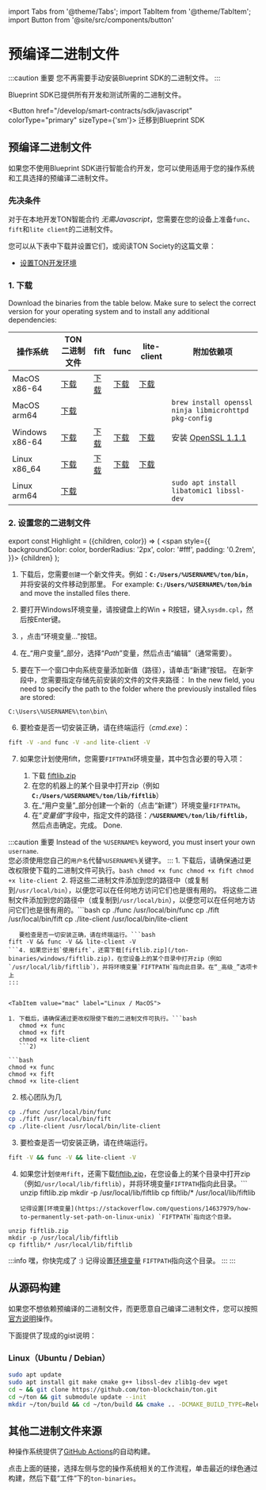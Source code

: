 import Tabs from '@theme/Tabs';
import TabItem from '@theme/TabItem';
import Button from '@site/src/components/button'

# 预编译二进制文件

:::caution 重要
您不再需要手动安装Blueprint SDK的二进制文件。
:::

Blueprint SDK已提供所有开发和测试所需的二进制文件。

\<Button href="/develop/smart-contracts/sdk/javascript"
colorType="primary" sizeType={'sm'}>
迁移到Blueprint SDK </Button>

## 预编译二进制文件

如果您不使用Blueprint SDK进行智能合约开发，您可以使用适用于您的操作系统和工具选择的预编译二进制文件。

### 先决条件

对于在本地开发TON智能合约 _无需Javascript_，您需要在您的设备上准备`func`、`fift`和`lite client`的二进制文件。

您可以从下表中下载并设置它们，或阅读TON Society的这篇文章：

- [设置TON开发环境](https://blog.ton.org/setting-up-a-ton-development-environment)

### 1. 下载

Download the binaries from the table below.  Make sure to select the correct version for your operating system and to install any additional dependencies:

| 操作系统                               | TON二进制文件                                                                                  | fift                                                                                   | func                                                                                   | lite-client                                                                                   | 附加依赖项                                                                                                   |
| ---------------------------------- | ----------------------------------------------------------------------------------------- | -------------------------------------------------------------------------------------- | -------------------------------------------------------------------------------------- | --------------------------------------------------------------------------------------------- | ------------------------------------------------------------------------------------------------------- |
| MacOS x86-64                       | [下载](https://github.com/ton-blockchain/ton/releases/latest/download/ton-mac-x86-64.zip)   | [下载](https://github.com/ton-blockchain/ton/releases/latest/download/fift-mac-x86-64)   | [下载](https://github.com/ton-blockchain/ton/releases/latest/download/func-mac-x86-64)   | [下载](https://github.com/ton-blockchain/ton/releases/latest/download/lite-client-mac-x86-64)   |                                                                                                         |
| MacOS arm64                        | [下载](https://github.com/ton-blockchain/ton/releases/latest/download/ton-mac-arm64.zip)    |                                                                                        |                                                                                        |                                                                                               | `brew install openssl ninja libmicrohttpd pkg-config`                                                   |
| Windows x86-64                     | [下载](https://github.com/ton-blockchain/ton/releases/latest/download/ton-win-x86-64.zip)   | [下载](https://github.com/ton-blockchain/ton/releases/latest/download/fift.exe)          | [下载](https://github.com/ton-blockchain/ton/releases/latest/download/func.exe)          | [下载](https://github.com/ton-blockchain/ton/releases/latest/download/lite-client.exe)          | 安装 [OpenSSL 1.1.1](/ton-binaries/windows/Win64OpenSSL_Light-1_1_1q.msi) |
| Linux  x86_64 | [下载](https://github.com/ton-blockchain/ton/releases/latest/download/ton-linux-x86_64.zip) | [下载](https://github.com/ton-blockchain/ton/releases/latest/download/fift-linux-x86_64) | [下载](https://github.com/ton-blockchain/ton/releases/latest/download/func-linux-x86_64) | [下载](https://github.com/ton-blockchain/ton/releases/latest/download/lite-client-linux-x86_64) |                                                                                                         |
| Linux  arm64                       | [下载](https://github.com/ton-blockchain/ton/releases/latest/download/ton-linux-arm64.zip)  |                                                                                        |                                                                                        |                                                                                               | `sudo apt install libatomic1 libssl-dev`                                                                |

### 2. 设置您的二进制文件

export const Highlight = ({children, color}) => (
\<span
style={{
backgroundColor: color,
borderRadius: '2px',
color: '#fff',
padding: '0.2rem',
}}>
{children} </span>
);

<Tabs groupId="operating-systems">
  <TabItem value="win" label="Windows">

1. 下载后，您需要`创建`一个新文件夹。例如：**`C:/Users/%USERNAME%/ton/bin`**，并将安装的文件移动到那里。 For example: **`C:/Users/%USERNAME%/ton/bin`** and move the installed files there.

2. 要打开Windows环境变量，请按键盘上的<Highlight color="#1877F2">Win + R</Highlight>按钮，键入`sysdm.cpl`，然后按Enter键。

3. ，点击<Highlight color="#1877F2">“环境变量...”</Highlight>按钮。

4. 在_“用户变量”_部分，选择“_Path_”变量，然后点击<Highlight color="#1877F2">“编辑”</Highlight>（通常需要）。

5. 要在下一个窗口中向系统变量添加新值（路径），请单击<Highlight color="#1877F2">“新建”</Highlight>按钮。
   在新字段中，您需要指定存储先前安装的文件的文件夹路径：
   In the new field, you need to specify the path to the folder where the previously installed files are stored:

```
C:\Users\%USERNAME%\ton\bin\
```

6. 要检查是否一切安装正确，请在终端运行（_cmd.exe_）：

```bash
fift -V -and func -V -and lite-client -V
```

7. 如果您计划使用fift，您需要`FIFTPATH`环境变量，其中包含必要的导入项：

   1. 下载 [fiftlib.zip](/ton-binaries/windows/fiftlib.zip)
   2. 在您的机器上的某个目录中打开zip（例如 **`C:/Users/%USERNAME%/ton/lib/fiftlib`**）
   3. 在_“用户变量”_部分创建一个新的（点击<Highlight color="#1877F2">“新建”</Highlight>）环境变量`FIFTPATH`。
   4. 在“_变量值_”字段中，指定文件的路径：**`/%USERNAME%/ton/lib/fiftlib`**，然后点击<Highlight color="#1877F2">确定</Highlight>。完成。 Done.

:::caution 重要
Instead of the `%USERNAME%` keyword, you must insert your own `username`.\
您必须使用您自己的`用户名`代替`%USERNAME%`关键字。
:::</TabItem>
<TabItem value="mac" label="Linux / MacOS">1. 下载后，请确保通过更改权限使下载的二进制文件可执行。```bash
chmod +x func
chmod +x fift
chmod +x lite-client
```2. 将这些二进制文件添加到您的路径中（或复制到`/usr/local/bin`），以便您可以在任何地方访问它们也是很有用的。
   将这些二进制文件添加到您的路径中（或复制到`/usr/local/bin`），以便您可以在任何地方访问它们也是很有用的。```bash
cp ./func /usr/local/bin/func
cp ./fift /usr/local/bin/fift
cp ./lite-client /usr/local/bin/lite-client
```3. 从下表中下载二进制文件。请确保选择适合您操作系统的正确版本，并安装任何附加依赖项：
   要检查是否一切安装正确，请在终端运行。```bash
fift -V && func -V && lite-client -V
```4. 如果您计划`使用fift`，还需下载[fiftlib.zip](/ton-binaries/windows/fiftlib.zip)，在您设备上的某个目录中打开zip（例如`/usr/local/lib/fiftlib`），并将环境变量`FIFTPATH`指向此目录。在“_高级_”选项卡上
:::


<TabItem value="mac" label="Linux / MacOS">

1. 下载后，请确保通过更改权限使下载的二进制文件可执行。```bash
   chmod +x func
   chmod +x fift
   chmod +x lite-client
   ```2)

```bash
chmod +x func
chmod +x fift
chmod +x lite-client
```

2. 核心团队为几

```bash
cp ./func /usr/local/bin/func
cp ./fift /usr/local/bin/fift
cp ./lite-client /usr/local/bin/lite-client
```

3. 要检查是否一切安装正确，请在终端运行。

```bash
fift -V && func -V && lite-client -V
```

4. 如果您计划`使用fift`，还需下载[fiftlib.zip](/ton-binaries/windows/fiftlib.zip)，在您设备上的某个目录中打开zip（例如`/usr/local/lib/fiftlib`），并将环境变量`FIFTPATH`指向此目录。```
   unzip fiftlib.zip
   mkdir -p /usr/local/lib/fiftlib
   cp fiftlib/* /usr/local/lib/fiftlib
   ```:::info 嘿，你快完成了 :)
   记得设置[环境变量](https://stackoverflow.com/questions/14637979/how-to-permanently-set-path-on-linux-unix) `FIFTPATH`指向这个目录。

```
unzip fiftlib.zip
mkdir -p /usr/local/lib/fiftlib
cp fiftlib/* /usr/local/lib/fiftlib
```

:::info 嘿，你快完成了 :)
记得设置[环境变量](https://stackoverflow.com/questions/14637979/how-to-permanently-set-path-on-linux-unix) `FIFTPATH`指向这个目录。
:::
:::

  


## 从源码构建

如果您不想依赖预编译的二进制文件，而更愿意自己编译二进制文件，您可以按照[官方说明](/develop/howto/compile)操作。

下面提供了现成的gist说明：

### Linux（Ubuntu / Debian）

```bash
sudo apt update
sudo apt install git make cmake g++ libssl-dev zlib1g-dev wget
cd ~ && git clone https://github.com/ton-blockchain/ton.git
cd ~/ton && git submodule update --init
mkdir ~/ton/build && cd ~/ton/build && cmake .. -DCMAKE_BUILD_TYPE=Release && make -j 4
```

## 其他二进制文件来源

种操作系统提供了[GitHub Actions](https://github.com/ton-blockchain/ton/releases/latest)的自动构建。

点击上面的链接，选择左侧与您的操作系统相关的工作流程，单击最近的绿色通过构建，然后下载“工件”下的`ton-binaries`。
